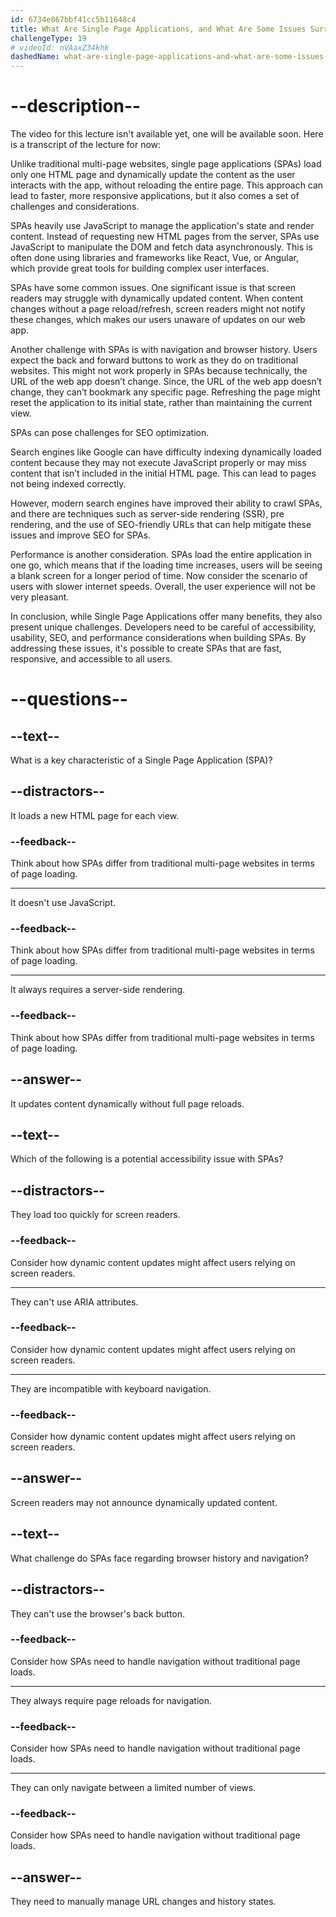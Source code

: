 ```yaml
---
id: 6734e867bbf41cc5b11648c4
title: What Are Single Page Applications, and What Are Some Issues Surrounding Them?
challengeType: 19
# videoId: nVAaxZ34khk
dashedName: what-are-single-page-applications-and-what-are-some-issues-surrounding-them
---
```


# --description--

The video for this lecture isn't available yet, one will be available soon. Here is a transcript of the lecture for now:

Unlike traditional multi-page websites, single page applications (SPAs) load only one HTML page and dynamically update the content as the user interacts with the app, without reloading the entire page. This approach can lead to faster, more responsive applications, but it also comes a set of challenges and considerations.

SPAs heavily use JavaScript to manage the application's state and render content. Instead of requesting new HTML pages from the server, SPAs use JavaScript to manipulate the DOM and fetch data asynchronously. This is often done using libraries and frameworks like React, Vue, or Angular, which provide great tools for building complex user interfaces.

SPAs have some common issues. One significant issue is that screen readers may struggle with dynamically updated content. When content changes without a page reload/refresh, screen readers might not notify these changes, which makes our users unaware of updates on our web app.

Another challenge with SPAs is with navigation and browser history. Users expect the back and forward buttons to work as they do on traditional websites. This might not work properly in SPAs because technically, the URL of the web app doesn’t change. Since, the URL of the web app doesn’t change, they can’t bookmark any specific page. Refreshing the page might reset the application to its initial state, rather than maintaining the current view.

SPAs can pose challenges for SEO optimization. 

Search engines like Google can have difficulty indexing dynamically loaded content because they may not execute JavaScript properly or may miss content that isn’t included in the initial HTML page. This can lead to pages not being indexed correctly. 

However, modern search engines have improved their ability to crawl SPAs, and there are techniques such as server-side rendering (SSR), pre rendering, and the use of SEO-friendly URLs that can help mitigate these issues and improve SEO for SPAs.

Performance is another consideration. SPAs load the entire application in one go, which means that if the loading time increases, users will be seeing a blank screen for a longer period of time. Now consider the scenario of users with slower internet speeds. Overall, the user experience will not be very pleasant.

In conclusion, while Single Page Applications offer many benefits, they also present unique challenges. Developers need to be careful of accessibility, usability, SEO, and performance considerations when building SPAs. By addressing these issues, it's possible to create SPAs that are fast, responsive, and accessible to all users.

# --questions--

## --text--

What is a key characteristic of a Single Page Application (SPA)?

## --distractors--

It loads a new HTML page for each view.

### --feedback--

Think about how SPAs differ from traditional multi-page websites in terms of page loading.

---

It doesn't use JavaScript.

### --feedback--

Think about how SPAs differ from traditional multi-page websites in terms of page loading.

---

It always requires a server-side rendering.

### --feedback--

Think about how SPAs differ from traditional multi-page websites in terms of page loading.

## --answer--

It updates content dynamically without full page reloads.

## --text--

Which of the following is a potential accessibility issue with SPAs?

## --distractors--

They load too quickly for screen readers.

### --feedback--

Consider how dynamic content updates might affect users relying on screen readers.

---

They can't use ARIA attributes.

### --feedback--

Consider how dynamic content updates might affect users relying on screen readers.

---

They are incompatible with keyboard navigation.

### --feedback--

Consider how dynamic content updates might affect users relying on screen readers.

## --answer--

Screen readers may not announce dynamically updated content.

## --text--

What challenge do SPAs face regarding browser history and navigation?

## --distractors--

They can't use the browser's back button.

### --feedback--

Consider how SPAs need to handle navigation without traditional page loads.

---

They always require page reloads for navigation.

### --feedback--

Consider how SPAs need to handle navigation without traditional page loads.

---

They can only navigate between a limited number of views.

### --feedback--

Consider how SPAs need to handle navigation without traditional page loads.

## --answer--

They need to manually manage URL changes and history states.

